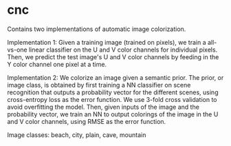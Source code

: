 # cnc
Contains two implementations of automatic image colorization.

Implementation 1:
Given a training image (trained on pixels), we train a all-vs-one linear classifier
on the U and V color channels for individual pixels. Then, we predict the test image's
U and V color channels by feeding in the Y color channel one pixel at a time.

Implementation 2:
We colorize an image given a semantic prior. The prior, or image class, is obtained
by first training a NN classifier on scene recognition that outputs a probability vector
for the different scenes, using cross-entropy loss as the error function. We use 3-fold cross 
validation to avoid overfitting the model.
Then, given inputs of the image and the probability vector, we train an NN to output colorings
of the image in the U and V color channels, using RMSE as the error function.

Image classes: beach, city, plain, cave, mountain

